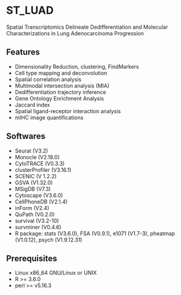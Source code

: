 # ST_LUAD
Spatial Transcriptomics Delineate Dedifferentiation and Molecular Characterizations in Lung Adenocarcinoma Progression

## Features
* Dimensionality Reduction, clustering, FindMarkers
* Cell type mapping and deconvolution
* Spatial correlation analysis
* Multimodal intersection analysis (MIA)
* Dedifferentiation trajectory inference
* Gene Ontology Enrichment Analysis
* Jaccard index
* Spatial ligand-receptor interaction analysis
* mIHC image quantifications

## Softwares
* Seurat (V3.2)
* Monocle (V2.18.0)
* CytoTRACE (V0.3.3) 
* clusterProfiler (V3.16.1) 
* SCENIC (V 1.2.2)
* GSVA (V1.32.0) 
* MSigDB (V7.3) 
* Cytoscape (V3.6.0)
* CellPhoneDB (V2.1.4)
* inForm (V2.4)
* QuPath (V0.2.0)
* survival (V3.2-10) 
* survminer (V0.4.6)
* R package: stats (V3.6.0), FSA (V0.9.1), e1071 (V1.7-3), pheatmap (V1.0.12), psych (V1.9.12.31)

## Prerequisites
* Linux x86_64 GNU/Linux or UNIX
* R >= 3.6.0
* perl >= v5.16.3
